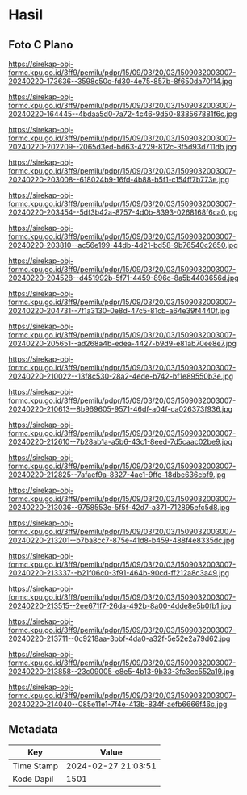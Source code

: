# Hasil

## Foto C Plano

https://sirekap-obj-formc.kpu.go.id/3ff9/pemilu/pdpr/15/09/03/20/03/1509032003007-20240220-173636--3598c50c-fd30-4e75-857b-8f650da70f14.jpg

https://sirekap-obj-formc.kpu.go.id/3ff9/pemilu/pdpr/15/09/03/20/03/1509032003007-20240220-164445--4bdaa5d0-7a72-4c46-9d50-838567881f6c.jpg

https://sirekap-obj-formc.kpu.go.id/3ff9/pemilu/pdpr/15/09/03/20/03/1509032003007-20240220-202209--2065d3ed-bd63-4229-812c-3f5d93d711db.jpg

https://sirekap-obj-formc.kpu.go.id/3ff9/pemilu/pdpr/15/09/03/20/03/1509032003007-20240220-203008--618024b9-16fd-4b88-b5f1-c154ff7b773e.jpg

https://sirekap-obj-formc.kpu.go.id/3ff9/pemilu/pdpr/15/09/03/20/03/1509032003007-20240220-203454--5df3b42a-8757-4d0b-8393-0268168f6ca0.jpg

https://sirekap-obj-formc.kpu.go.id/3ff9/pemilu/pdpr/15/09/03/20/03/1509032003007-20240220-203810--ac56e199-44db-4d21-bd58-9b76540c2650.jpg

https://sirekap-obj-formc.kpu.go.id/3ff9/pemilu/pdpr/15/09/03/20/03/1509032003007-20240220-204528--d451992b-5f71-4459-896c-8a5b4403656d.jpg

https://sirekap-obj-formc.kpu.go.id/3ff9/pemilu/pdpr/15/09/03/20/03/1509032003007-20240220-204731--7f1a3130-0e8d-47c5-81cb-a64e39f4440f.jpg

https://sirekap-obj-formc.kpu.go.id/3ff9/pemilu/pdpr/15/09/03/20/03/1509032003007-20240220-205651--ad268a4b-edea-4427-b9d9-e81ab70ee8e7.jpg

https://sirekap-obj-formc.kpu.go.id/3ff9/pemilu/pdpr/15/09/03/20/03/1509032003007-20240220-210022--13f8c530-28a2-4ede-b742-bf1e89550b3e.jpg

https://sirekap-obj-formc.kpu.go.id/3ff9/pemilu/pdpr/15/09/03/20/03/1509032003007-20240220-210613--8b969605-9571-46df-a04f-ca026373f936.jpg

https://sirekap-obj-formc.kpu.go.id/3ff9/pemilu/pdpr/15/09/03/20/03/1509032003007-20240220-212610--7b28ab1a-a5b6-43c1-8eed-7d5caac02be9.jpg

https://sirekap-obj-formc.kpu.go.id/3ff9/pemilu/pdpr/15/09/03/20/03/1509032003007-20240220-212825--7afaef9a-8327-4ae1-9ffc-18dbe636cbf9.jpg

https://sirekap-obj-formc.kpu.go.id/3ff9/pemilu/pdpr/15/09/03/20/03/1509032003007-20240220-213036--9758553e-5f5f-42d7-a371-712895efc5d8.jpg

https://sirekap-obj-formc.kpu.go.id/3ff9/pemilu/pdpr/15/09/03/20/03/1509032003007-20240220-213201--b7ba8cc7-875e-41d8-b459-488f4e8335dc.jpg

https://sirekap-obj-formc.kpu.go.id/3ff9/pemilu/pdpr/15/09/03/20/03/1509032003007-20240220-213337--b21f06c0-3f91-464b-90cd-ff212a8c3a49.jpg

https://sirekap-obj-formc.kpu.go.id/3ff9/pemilu/pdpr/15/09/03/20/03/1509032003007-20240220-213515--2ee671f7-26da-492b-8a00-4dde8e5b0fb1.jpg

https://sirekap-obj-formc.kpu.go.id/3ff9/pemilu/pdpr/15/09/03/20/03/1509032003007-20240220-213711--0c9218aa-3bbf-4da0-a32f-5e52e2a79d62.jpg

https://sirekap-obj-formc.kpu.go.id/3ff9/pemilu/pdpr/15/09/03/20/03/1509032003007-20240220-213858--23c09005-e8e5-4b13-9b33-3fe3ec552a19.jpg

https://sirekap-obj-formc.kpu.go.id/3ff9/pemilu/pdpr/15/09/03/20/03/1509032003007-20240220-214040--085e11e1-7f4e-413b-834f-aefb6666f46c.jpg


## Metadata

| Key        | Value               |
| ---------- | ------------------- |
| Time Stamp | 2024-02-27 21:03:51 |
| Kode Dapil | 1501                |



